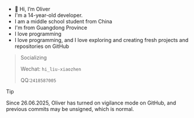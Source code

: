 - 👋 Hi, I’m Oliver
- I'm a 14-year-old developer.
- I am a middle school student from China
- I'm from Guangdong Province
- I love programming
- I love programming, and I love exploring and creating fresh projects and repositories on GitHub
> Socializing
>
> Wechat: `hi_liu-xiaozhen`
> 
> QQ:`2418587005`

> [!tip]
>
>Since 26.06.2025, Oliver has turned on vigilance mode on GitHub, and previous commits may be unsigned, which is normal.

